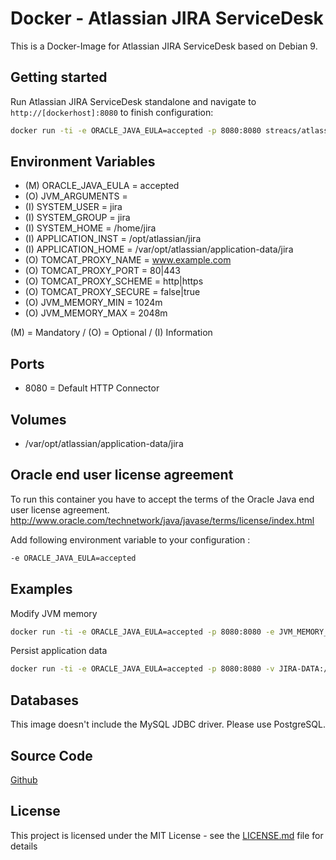 # Docker - Atlassian JIRA ServiceDesk

This is a Docker-Image for Atlassian JIRA ServiceDesk based on Debian 9.

## Getting started
Run Atlassian JIRA ServiceDesk standalone and navigate to `http://[dockerhost]:8080` to finish configuration:

```bash
docker run -ti -e ORACLE_JAVA_EULA=accepted -p 8080:8080 streacs/atlassian-jira-servicedesk:x.x.x
```

## Environment Variables
* (M) ORACLE_JAVA_EULA = accepted
* (O) JVM_ARGUMENTS =
* (I) SYSTEM_USER = jira
* (I) SYSTEM_GROUP = jira
* (I) SYSTEM_HOME = /home/jira
* (I) APPLICATION_INST = /opt/atlassian/jira
* (I) APPLICATION_HOME = /var/opt/atlassian/application-data/jira
* (O) TOMCAT_PROXY_NAME = www.example.com
* (O) TOMCAT_PROXY_PORT = 80|443
* (O) TOMCAT_PROXY_SCHEME = http|https
* (O) TOMCAT_PROXY_SECURE = false|true
* (O) JVM_MEMORY_MIN = 1024m
* (O) JVM_MEMORY_MAX = 2048m

(M) = Mandatory / (O) = Optional / (I) Information

## Ports
* 8080 = Default HTTP Connector

## Volumes
* /var/opt/atlassian/application-data/jira

## Oracle end user license agreement
To run this container you have to accept the terms of the Oracle Java end user license agreement.
http://www.oracle.com/technetwork/java/javase/terms/license/index.html

Add following environment variable to your configuration : 
```bash
-e ORACLE_JAVA_EULA=accepted
```

## Examples

Modify JVM memory
```bash
docker run -ti -e ORACLE_JAVA_EULA=accepted -p 8080:8080 -e JVM_MEMORY_MIN=1024m -e JVM_MEMORY_MAX=2048m streacs/atlassian-jira-servicedesk:x.x.x
```

Persist application data
```bash
docker run -ti -e ORACLE_JAVA_EULA=accepted -p 8080:8080 -v JIRA-DATA:/var/opt/atlassian/application-data/jira streacs/atlassian-jira-servicedesk:x.x.x
```

## Databases

This image doesn't include the MySQL JDBC driver.
Please use PostgreSQL.

## Source Code
[Github](https://github.com/streacs/docker_atlassian_jira_servicedesk)

## License
This project is licensed under the MIT License - see the [LICENSE.md](LICENSE.md) file for details